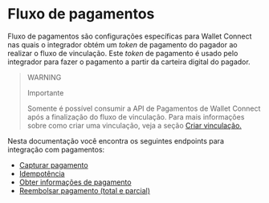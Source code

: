 # Fluxo de pagamentos

Fluxo de pagamentos são configurações específicas para Wallet Connect nas quais o integrador obtém um _token_ de pagamento do pagador ao realizar o fluxo de vinculação. Este _token_ de pagamento é usado pelo integrador para fazer o pagamento a partir da carteira digital do pagador. 

> WARNING
>
> Importante
>
> Somente é possível consumir a API de Pagamentos de Wallet Connect após a  finalização do fluxo de vinculação. Para mais informações sobre como criar uma vinculação, veja a seção [Criar vinculação.](/developers/pt/docs/wallet-connect/integration-configuration/create-agreement)

Nesta documentação você encontra os seguintes endpoints para integração com pagamentos:

* [Capturar pagamento](/developers/pt/docs/wallet-connect/advanced-payments/capture-payment)
* [Idempotência](/developers/pt/docs/wallet-connect/advanced-payments/idempotency)
* [Obter informações de pagamento](/developers/pt/docs/wallet-connect/advanced-payments/get-payment-information)
* [Reembolsar pagamento (total e parcial)](/developers/pt/docs/wallet-connect/advanced-payments/refund-payment)